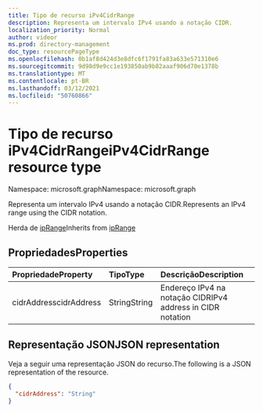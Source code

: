 ```yaml
---
title: Tipo de recurso iPv4CidrRange
description: Representa um intervalo IPv4 usando a notação CIDR.
localization_priority: Normal
author: videor
ms.prod: directory-management
doc_type: resourcePageType
ms.openlocfilehash: 0b1af8d424d3e8dfc6f1791fa83a633e571310e6
ms.sourcegitcommit: 9d98d9e9cc1e193850ab9b82aaaf906d70e1378b
ms.translationtype: MT
ms.contentlocale: pt-BR
ms.lasthandoff: 03/12/2021
ms.locfileid: "50760866"
---
```

# <a name="ipv4cidrrange-resource-type"></a><span data-ttu-id="8c584-103">Tipo de recurso iPv4CidrRange</span><span class="sxs-lookup"><span data-stu-id="8c584-103">iPv4CidrRange resource type</span></span>

<span data-ttu-id="8c584-104">Namespace: microsoft.graph</span><span class="sxs-lookup"><span data-stu-id="8c584-104">Namespace: microsoft.graph</span></span>

<span data-ttu-id="8c584-105">Representa um intervalo IPv4 usando a notação CIDR.</span><span class="sxs-lookup"><span data-stu-id="8c584-105">Represents an IPv4 range using the CIDR notation.</span></span>

<span data-ttu-id="8c584-106">Herda de [ipRange](../resources/iprange.md)</span><span class="sxs-lookup"><span data-stu-id="8c584-106">Inherits from [ipRange](../resources/iprange.md)</span></span>

## <a name="properties"></a><span data-ttu-id="8c584-107">Propriedades</span><span class="sxs-lookup"><span data-stu-id="8c584-107">Properties</span></span>

| <span data-ttu-id="8c584-108">Propriedade</span><span class="sxs-lookup"><span data-stu-id="8c584-108">Property</span></span>     | <span data-ttu-id="8c584-109">Tipo</span><span class="sxs-lookup"><span data-stu-id="8c584-109">Type</span></span>        | <span data-ttu-id="8c584-110">Descrição</span><span class="sxs-lookup"><span data-stu-id="8c584-110">Description</span></span> |
|:-------------|:------------|:------------|
|<span data-ttu-id="8c584-111">cidrAddress</span><span class="sxs-lookup"><span data-stu-id="8c584-111">cidrAddress</span></span>|<span data-ttu-id="8c584-112">String</span><span class="sxs-lookup"><span data-stu-id="8c584-112">String</span></span>|<span data-ttu-id="8c584-113">Endereço IPv4 na notação CIDR</span><span class="sxs-lookup"><span data-stu-id="8c584-113">IPv4 address in CIDR notation</span></span>|

## <a name="json-representation"></a><span data-ttu-id="8c584-114">Representação JSON</span><span class="sxs-lookup"><span data-stu-id="8c584-114">JSON representation</span></span>

<span data-ttu-id="8c584-115">Veja a seguir uma representação JSON do recurso.</span><span class="sxs-lookup"><span data-stu-id="8c584-115">The following is a JSON representation of the resource.</span></span>

<!-- {
  "blockType": "resource",
  "optionalProperties": [

  ],
  "@odata.type": "microsoft.graph.iPv4CidrRange",
  "baseType": "microsoft.graph.ipRange"
}-->

```json
{
  "cidrAddress": "String"
}
```

<!-- uuid: 16cd6b66-4b1a-43a1-adaf-3a886856ed98
2019-02-04 14:57:30 UTC -->
<!-- {
  "type": "#page.annotation",
  "description": "iPv4CidrRange resource",
  "keywords": "",
  "section": "documentation",
  "tocPath": ""
}-->
